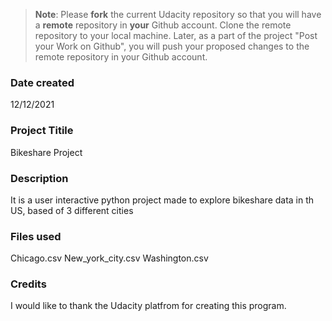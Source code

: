 >**Note**: Please **fork** the current Udacity repository so that you will have a **remote** repository in **your** Github account. Clone the remote repository to your local machine. Later, as a part of the project "Post your Work on Github", you will push your proposed changes to the remote repository in your Github account.

### Date created
12/12/2021


### Project Titile
Bikeshare Project

### Description
It is a user interactive python project made to explore bikeshare data in th US, based of 3 different cities


### Files used
Chicago.csv
New_york_city.csv
Washington.csv

### Credits
I would like to thank the Udacity platfrom for creating this program.

